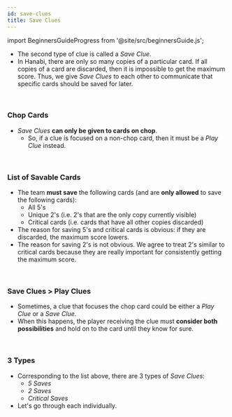 ```yaml
---
id: save-clues
title: Save Clues
---
```


import BeginnersGuideProgress from '@site/src/beginnersGuide.js';

<BeginnersGuideProgress part="14" />

- The second type of clue is called a *Save Clue*.
- In Hanabi, there are only so many copies of a particular card. If all copies of a card are discarded, then it is impossible to get the maximum score. Thus, we give *Save Clues* to each other to communicate that specific cards should be saved for later.

<br />

### Chop Cards

- *Save Clues* **can only be given to cards on chop**.
  - So, if a clue is focused on a non-chop card, then it must be a *Play Clue* instead.

<br />

### List of Savable Cards

- The team **must save** the following cards (and are **only allowed** to save the following cards):
  - All 5's
  - Unique 2's (i.e. 2's that are the only copy currently visible)
  - Critical cards (i.e. cards that have all other copies discarded)
- The reason for saving 5's and critical cards is obvious: if they are discarded, the maximum score lowers.
- The reason for saving 2's is not obvious. We agree to treat 2's similar to critical cards because they are really important for consistently getting the maximum score.

<br />

### Save Clues > Play Clues

- Sometimes, a clue that focuses the chop card could be either a *Play Clue* or a *Save Clue*.
- When this happens, the player receiving the clue must **consider both possibilities** and hold on to the card until they know for sure.

<br />

### 3 Types

- Corresponding to the list above, there are 3 types of *Save Clues*:
  - *5 Saves*
  - *2 Saves*
  - *Critical Saves*
- Let's go through each individually.
